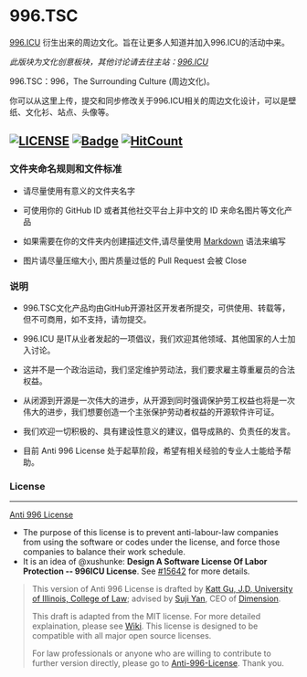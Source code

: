 # 996.TSC

[996.ICU](https://github.com/996icu/996.ICU) 衍生出来的周边文化。旨在让更多人知道并加入996.ICU的活动中来。

*此版块为文化创意板块，其他讨论请去往主站：[996.ICU](https://github.com/996icu/996.ICU)*

996.TSC：996，The Surrounding Culture (周边文化)。

你可以从这里上传，提交和同步修改关于996.ICU相关的周边文化设计，可以是壁纸、文化衫、站点、头像等。 

[![LICENSE](https://img.shields.io/badge/license-NPL%20(The%20996%20Prohibited%20License)-blue.svg)](https://github.com/996icu/996.ICU/blob/master/LICENSE)
[![Badge](https://img.shields.io/badge/link-996.icu-red.svg)](https://996.icu/#/zh_CN)
[![HitCount](http://hits.dwyl.io/lxlxw/996.TSC.svg)](http://hits.dwyl.io/lxlxw/996.TSC)
---

### 文件夹命名规则和文件标准

 - 请尽量使用有意义的文件夹名字
 
 - 可使用你的 GitHub ID 或者其他社交平台上非中文的 ID 来命名图片等文化产品
 
 - 如果需要在你的文件夹内创建描述文件,请尽量使用 [Markdown](https://en.wikipedia.org/wiki/Markdown) 语法来编写
 
 - 图片请尽量压缩大小, 图片质量过低的 Pull Request 会被 Close

### 说明

 - 996.TSC文化产品均由GitHub开源社区开发者所提交，可供使用、转载等，但不可商用，如不支持，请勿提交。

 - 996.ICU 是IT从业者发起的一项倡议，我们欢迎其他领域、其他国家的人士加入讨论。

 - 这并不是一个政治运动，我们坚定维护劳动法，我们要求雇主尊重雇员的合法权益。

 - 从闭源到开源是一次伟大的进步，从开源到同时强调保护劳工权益也将是一次伟大的进步，我们想要创造一个主张保护劳动者权益的开源软件许可证。

 - 我们欢迎一切积极的、具有建设性意义的建议，倡导成熟的、负责任的发言。

 - 目前 Anti 996 License 处于起草阶段，希望有相关经验的专业人士能给予帮助。

### License
---
[Anti 996 License](LICENSE)  

 - The purpose of this license is to prevent anti-labour-law companies from using the software or codes under the license, and force those companies to balance their work schedule.
 - It is an idea of @xushunke: **Design A Software License Of Labor Protection -- 996ICU License**. See [#15642](https://github.com/996icu/996.ICU/pull/15642) for more details.  
> This version of Anti 996 License is drafted by [Katt Gu, J.D, University of Illinois, College of Law](https://scholar.google.com.sg/citations?user=PTcpQwcAAAAJ&hl=en&oi=ao); advised by [Suji Yan](https://www.linkedin.com/in/tedkoyan/), CEO of [Dimension](https://www.dimension.im).
> 
> This draft is adapted from the MIT license. For more detailed explaination, please see [Wiki](https://github.com/kattgu7/Anti-996-License/wiki). This license is designed to be compatible with all major open source licenses.
> 
> For law professionals or anyone who are willing to contribute to further version directly, please go to [Anti-996-License](https://github.com/kattgu7/Anti-996-License). Thank you.

